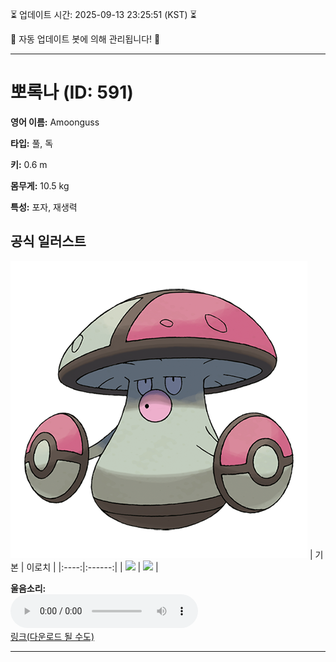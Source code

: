 
⏳ 업데이트 시간: 2025-09-13 23:25:51 (KST) ⏳

🤖 자동 업데이트 봇에 의해 관리됩니다! 🤖

---

# 뽀록나 (ID: 591)
**영어 이름:** Amoonguss

**타입:** 풀, 독

**키:** 0.6 m

**몸무게:** 10.5 kg

**특성:** 포자, 재생력

## 공식 일러스트
![](https://raw.githubusercontent.com/PokeAPI/sprites/master/sprites/pokemon/other/official-artwork/591.png)
| 기본 | 이로치 |
|:----:|:------:|
| <img src="http://play.pokemonshowdown.com/sprites/ani/amoonguss.gif" width="200"> | <img src="http://play.pokemonshowdown.com/sprites/ani-shiny/amoonguss.gif" width="200"> |

**울음소리:**<br><audio controls src="https://raw.githubusercontent.com/PokeAPI/cries/main/cries/pokemon/latest/591.ogg"></audio><br> [링크(다운로드 될 수도)](https://raw.githubusercontent.com/PokeAPI/cries/main/cries/pokemon/latest/591.ogg)


---
